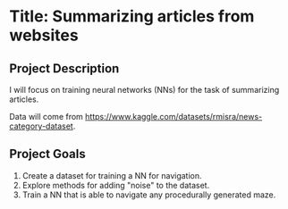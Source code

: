 # Title: Summarizing articles from websites 

## Project Description

I will focus on training neural networks (NNs) for the task of summarizing articles. 

Data will come from https://www.kaggle.com/datasets/rmisra/news-category-dataset. 

## Project Goals

1. Create a dataset for training a NN for navigation.
2. Explore methods for adding "noise" to the dataset.
3. Train a NN that is able to navigate any procedurally generated maze.
